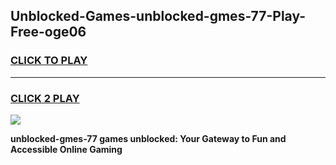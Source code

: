 
## Unblocked-Games-unblocked-gmes-77-Play-Free-oge06
<h3>
<a href="https://premium76.site?title=unblocked-gmes-77&ref=18A1">CLICK TO PLAY</a></h3>
<hr>

<h3>
<a href="https://premium76.site?title=unblocked-gmes-77&ref=18A1">CLICK 2 PLAY</a>
  
</h3>

<a href="https://premium76.site?title=unblocked-gmes-77&ref=18A1"><img src="https://clearcache.store/games.png"></a>


**unblocked-gmes-77 games unblocked: Your Gateway to Fun and Accessible Online Gaming**

